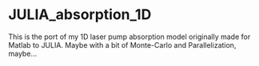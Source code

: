 # JULIA_absorption_1D
This is the port of my 1D laser pump absorption model originally made for Matlab to JULIA. Maybe with a bit of Monte-Carlo and Parallelization, maybe...
